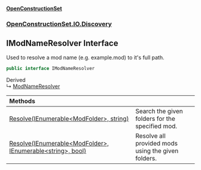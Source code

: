 #### [OpenConstructionSet](index.md 'index')
### [OpenConstructionSet.IO.Discovery](index.md#OpenConstructionSet_IO_Discovery 'OpenConstructionSet.IO.Discovery')
## IModNameResolver Interface
Used to resolve a mod name (e.g. example.mod) to it's full path.  
```csharp
public interface IModNameResolver
```

Derived  
&#8627; [ModNameResolver](xvEgYqo1OTNhvugSHWg4lg.md 'OpenConstructionSet.IO.Discovery.ModNameResolver')  

| Methods | |
| :--- | :--- |
| [Resolve(IEnumerable&lt;ModFolder&gt;, string)](8jj_U4AmfqZutCSIyVmG_w.md 'OpenConstructionSet.IO.Discovery.IModNameResolver.Resolve(System.Collections.Generic.IEnumerable&lt;OpenConstructionSet.Models.ModFolder&gt;, string)') | Search the given folders for the specified mod.<br/> |
| [Resolve(IEnumerable&lt;ModFolder&gt;, IEnumerable&lt;string&gt;, bool)](71xdm_SNO2pLQ4mobedkoQ.md 'OpenConstructionSet.IO.Discovery.IModNameResolver.Resolve(System.Collections.Generic.IEnumerable&lt;OpenConstructionSet.Models.ModFolder&gt;, System.Collections.Generic.IEnumerable&lt;string&gt;, bool)') | Resolve all provided mods using the given folders.<br/> |
